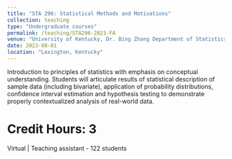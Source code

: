 ```yaml
---
title: "STA 296: Statistical Methods and Motivations"
collection: teaching
type: "Undergraduate courses"
permalink: /teaching/STA296-2023-FA
venue: "University of Kentucky, Dr. Bing Zhang Department of Statistics"
date: 2023-08-01
location: "Lexington, Kentucky"
---
```


Introduction to principles of statistics with emphasis on conceptual understanding. Students will articulate results of statistical description of sample data (including bivariate), application of probability distributions, confidence interval estimation and hypothesis testing to demonstrate properly contextualized analysis of real-world data.

Credit Hours: 3
======
Virtual |
Teaching assistant - 122 students
